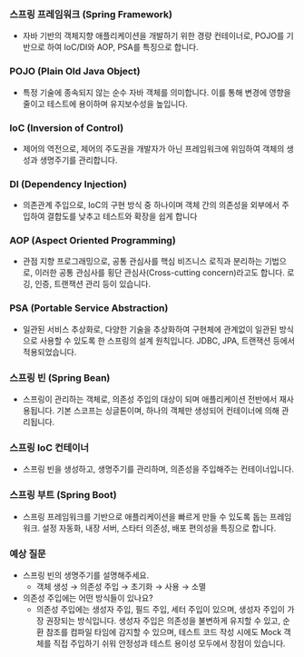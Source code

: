 ### 스프링 프레임워크 (Spring Framework)
- 자바 기반의 객체지향 애플리케이션을 개발하기 위한 경량 컨테이너로, POJO를 기반으로 하여 IoC/DI와 AOP, PSA를 특징으로 합니다. 

### POJO (Plain Old Java Object)
- 특정 기술에 종속되지 않는 순수 자바 객체를 의미합니다. 이를 통해 변경에 영향을 줄이고 테스트에 용이하며 유지보수성을 높입니다. 

### IoC (Inversion of Control)
- 제어의 역전으로, 제어의 주도권을 개발자가 아닌 프레임워크에 위임하여 객체의 생성과 생명주기를 관리합니다.

### DI (Dependency Injection)
- 의존관계 주입으로, IoC의 구현 방식 중 하나이며 객체 간의 의존성을 외부에서 주입하여 결합도를 낮추고 테스트와 확장을 쉽게 합니다

### AOP (Aspect Oriented Programming)
- 관점 지향 프로그래밍으로, 공통 관심사를 핵심 비즈니스 로직과 분리하는 기법으로, 이러한 공통 관심사를 횡단 관심사(Cross-cutting concern)라고도 합니다. 로깅, 인증, 트랜잭션 관리 등이 있습니다.

### PSA (Portable Service Abstraction)
- 일관된 서비스 추상화로, 다양한 기술을 추상화하여 구현체에 관계없이 일관된 방식으로 사용할 수 있도록 한 스프링의 설계 원칙입니다. JDBC, JPA, 트랜잭션 등에서 적용되었습니다.

### 스프링 빈 (Spring Bean)
- 스프링이 관리하는 객체로, 의존성 주입의 대상이 되며 애플리케이션 전반에서 재사용됩니다. 기본 스코프는 싱글톤이며, 하나의 객체만 생성되어 컨테이너에 의해 관리됩니다.

### 스프링 IoC 컨테이너 
- 스프링 빈을 생성하고, 생명주기를 관리하며, 의존성을 주입해주는 컨테이너입니다. 

### 스프링 부트 (Spring Boot)
- 스프링 프레임워크를 기반으로 애플리케이션을 빠르게 만들 수 있도록 돕는 프레임워크. 설정 자동화, 내장 서버, 스타터 의존성, 배포 편의성을 특징으로 합니다.

### 예상 질문
- 스프링 빈의 생명주기를 설명해주세요.
	- 객체 생성 → 의존성 주입 → 초기화 → 사용 → 소멸
- 의존성 주입에는 어떤 방식들이 있나요?
	- 의존성 주입에는 생성자 주입, 필드 주입, 세터 주입이 있으며, 생성자 주입이 가장 권장되는 방식입니다. 생성자 주입은 의존성을 불변하게 유지할 수 있고, 순환 참조를 컴파일 타임에 감지할 수 있으며, 테스트 코드 작성 시에도 Mock 객체를 직접 주입하기 쉬워 안정성과 테스트 용이성 모두에서 장점이 있습니다.